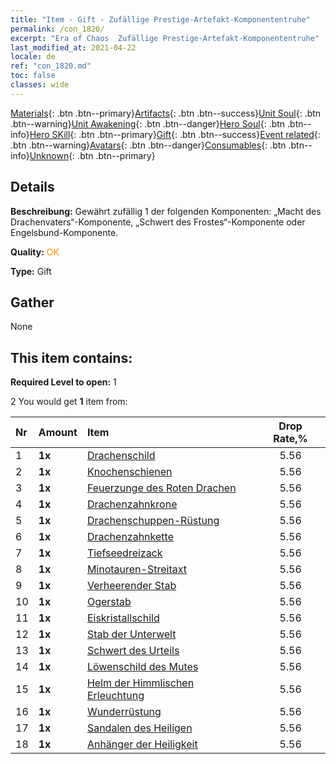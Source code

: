 ```yaml
---
title: "Item - Gift - Zufällige Prestige-Artefakt-Komponententruhe"
permalink: /con_1820/
excerpt: "Era of Chaos  Zufällige Prestige-Artefakt-Komponententruhe"
last_modified_at: 2021-04-22
locale: de
ref: "con_1820.md"
toc: false
classes: wide
---
```

 [Materials](/ItemsDE/){: .btn .btn--primary}[Artifacts](/ItemsDE/Artifacts/){: .btn .btn--success}[Unit Soul](/ItemsDE/UnitSoul/){: .btn .btn--warning}[Unit Awakening](/ItemsDE/UnitAwakening/){: .btn .btn--danger}[Hero Soul](/ItemsDE/HeroSoul/){: .btn .btn--info}[Hero SKill](/ItemsDE/HeroSkill/){: .btn .btn--primary}[Gift](/ItemsDE/Gift/){: .btn .btn--success}[Event related](/ItemsDE/Events/){: .btn .btn--warning}[Avatars](/ItemsDE/Avatars/){: .btn .btn--danger}[Consumables](/ItemsDE/Consumables/){: .btn .btn--info}[Unknown](/ItemsDE/Unknown/){: .btn .btn--primary}

## Details
 **Beschreibung:** Gewährt zufällig 1 der folgenden Komponenten: „Macht des Drachenvaters“-Komponente, „Schwert des Frostes“-Komponente oder Engelsbund-Komponente.

 **Quality:** <span style="color: #FF8C00">OK</span>

 **Type:** Gift

## Gather

  None

## This item contains:

 **Required Level to open:** 1

 2 You would get **1** item  from:

  | Nr | Amount |     Item    | Drop Rate,% |
  |:---|:-------|:------------|:---------:|
  | 1 |  **1x** | [Drachenschild](/de/Items/art_144/) | 5.56 | 
  | 2 |  **1x** | [Knochenschienen](/de/Items/art_145/) | 5.56 | 
  | 3 |  **1x** | [Feuerzunge des Roten Drachen](/de/Items/art_146/) | 5.56 | 
  | 4 |  **1x** | [Drachenzahnkrone](/de/Items/art_147/) | 5.56 | 
  | 5 |  **1x** | [Drachenschuppen-Rüstung](/de/Items/art_148/) | 5.56 | 
  | 6 |  **1x** | [Drachenzahnkette](/de/Items/art_149/) | 5.56 | 
  | 7 |  **1x** | [Tiefseedreizack](/de/Items/art_160/) | 5.56 | 
  | 8 |  **1x** | [Minotauren-Streitaxt](/de/Items/art_161/) | 5.56 | 
  | 9 |  **1x** | [Verheerender Stab](/de/Items/art_162/) | 5.56 | 
  | 10 |  **1x** | [Ogerstab](/de/Items/art_163/) | 5.56 | 
  | 11 |  **1x** | [Eiskristallschild](/de/Items/art_164/) | 5.56 | 
  | 12 |  **1x** | [Stab der Unterwelt](/de/Items/art_165/) | 5.56 | 
  | 13 |  **1x** | [Schwert des Urteils](/de/Items/art_150/) | 5.56 | 
  | 14 |  **1x** | [Löwenschild des Mutes](/de/Items/art_151/) | 5.56 | 
  | 15 |  **1x** | [Helm der Himmlischen Erleuchtung](/de/Items/art_152/) | 5.56 | 
  | 16 |  **1x** | [Wunderrüstung](/de/Items/art_153/) | 5.56 | 
  | 17 |  **1x** | [Sandalen des Heiligen](/de/Items/art_154/) | 5.56 | 
  | 18 |  **1x** | [Anhänger der Heiligkeit](/de/Items/art_155/) | 5.56 | 
